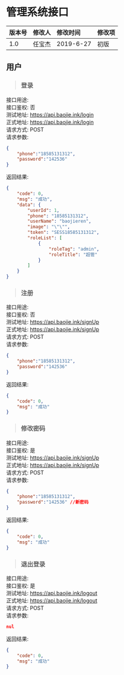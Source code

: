 # 管理系统接口

版本号|修改人|修改时间|修改项
:---|:---:|:---|:---
1.0|任宝杰|2019-6-27|初版

## 用户

>### 登录

接口用途:   
接口鉴权: 否  
测试地址: https://api.baojie.ink/login  
正式地址: https://api.baojie.ink/login  
请求方式: POST  
请求参数:
```json
{
	"phone":"18585131312",
	"password":"142536"
}
```
返回结果:
```json
{
    "code": 0,
    "msg": "成功",
    "data": {
        "userId": 1,
        "phone": "18585131312",
        "userName": "baojieren",
        "image": "\"\"",
        "token": "SESS18585131312",
        "roleList": [
            {
                "roleTag": "admin",
                "roleTitle": "超管"
            }
        ]
    }
}
```

>### 注册

接口用途:   
接口鉴权: 否  
测试地址: https://api.baojie.ink/signUp  
正式地址: https://api.baojie.ink/signUp  
请求方式: POST  
请求参数:
```json
{
	"phone":"18585131312",
	"password":"142536"
}
```
返回结果:
```json
{
    "code": 0,
    "msg": "成功"
}
```

>### 修改密码

接口用途:   
接口鉴权: 是  
测试地址: https://api.baojie.ink/signUp  
正式地址: https://api.baojie.ink/signUp  
请求方式: POST  
请求参数:
```json
{
	"phone":"18585131312",
	"password":"142536" //新密码
}
```
返回结果:
```json
{
    "code": 0,
    "msg": "成功"
}
```

>### 退出登录

接口用途:   
接口鉴权: 是  
测试地址: https://api.baojie.ink/logout  
正式地址: https://api.baojie.ink/logout  
请求方式: POST  
请求参数:
```json
nul
```
返回结果:
```json
{
    "code": 0,
    "msg": "成功"
}
```